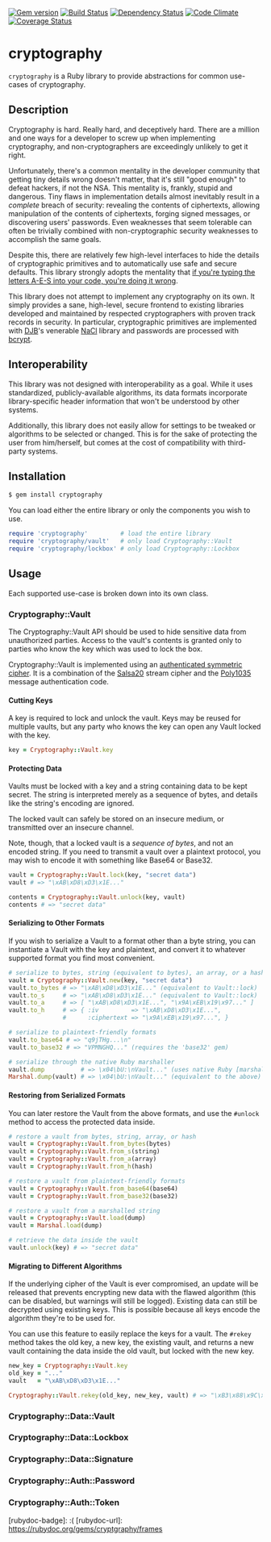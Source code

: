 [![Gem version][gem-badge]][gem-url]
[![Build Status][travis-badge]][travis-url]
[![Dependency Status][gemnasium-badge]][gemnasium-url]
[![Code Climate][codeclimate-badge]][codeclimate-url]
[![Coverage Status][coveralls-badge]][coveralls-url]

cryptography
============

`cryptography` is a Ruby library to provide abstractions for common use-cases of cryptography.

## Description ##

Cryptography is hard. Really hard, and deceptively hard. There are a
million and one ways for a developer to screw up when implementing
cryptography, and non-cryptographers are exceedingly unlikely to get
it right.

Unfortunately, there's a common mentality in the developer community
that getting tiny details wrong doesn't matter, that it's still "good
enough" to defeat hackers, if not the NSA. This mentality is, frankly,
stupid and dangerous. Tiny flaws in implementation details almost
inevitably result in a *complete* breach of security: revealing the
contents of ciphertexts, allowing manipulation of the contents of
ciphertexts, forging signed messages, or discovering users'
passwords. Even weaknesses that seem tolerable can often be trivially
combined with non-cryptographic security weaknesses to accomplish the
same goals.

Despite this, there are relatively few high-level interfaces to hide
the details of cryptographic primitives and to automatically use safe
and secure defaults. This library strongly adopts the mentality that
[if you're typing the letters A-E-S into your code, you're doing it
wrong][a-e-s].

This library does not attempt to implement any cryptography on its
own. It simply provides a sane, high-level, secure frontend to
existing libraries developed and maintained by respected
cryptographers with proven track records in security. In particular,
cryptographic primitives are implemented with [DJB][djb]'s venerable
[NaCl][nacl] library and passwords are processed with
[bcrypt][bcrypt].

## Interoperability ##

This library was not designed with interoperability as a goal. While
it uses standardized, publicly-available algorithms, its data formats
incorporate library-specific header information that won't be
understood by other systems.

Additionally, this library does not easily allow for settings to be
tweaked or algorithms to be selected or changed. This is for the sake
of protecting the user from him/herself, but comes at the cost of
compatibility with third-party systems.

## Installation ##

```sh
$ gem install cryptography
```

You can load either the entire library or only the components you wish
to use.

```ruby
require 'cryptography'         # load the entire library
require 'cryptography/vault'   # only load Cryptography::Vault
require 'cryptography/lockbox' # only load Cryptography::Lockbox
```

## Usage ##

Each supported use-case is broken down into its own class.

### Cryptography::Vault ###

The Cryptography::Vault API should be used to hide sensitive data from
unauthorized parties. Access to the vault's contents is granted only
to parties who know the key which was used to lock the box.

Cryptography::Vault is implemented using an
[authenticated symmetric cipher][nacl_secretbox]. It is a combination
of the [Salsa20][nacl-salsa20] stream cipher and the
[Poly1035][nacl-poly1305] message authentication code.

#### Cutting Keys ####

A key is required to lock and unlock the vault. Keys may be reused for
multiple vaults, but any party who knows the key can open any Vault
locked with the key.

```ruby
key = Cryptography::Vault.key
```

#### Protecting Data ####

Vaults must be locked with a key and a string containing data to be
kept secret. The string is interpreted merely as a sequence of bytes,
and details like the string's encoding are ignored.

The locked vault can safely be stored on an insecure medium, or
transmitted over an insecure channel.

Note, though, that a locked vault is a *sequence of bytes*, and not an
encoded string. If you need to transmit a vault over a plaintext
protocol, you may wish to encode it with something like Base64 or
Base32.

```ruby
vault = Cryptography::Vault.lock(key, "secret data")
vault # => "\xAB\xD8\xD3\x1E..."

contents = Cryptography::Vault.unlock(key, vault)
contents # => "secret data"
```

#### Serializing to Other Formats ####

If you wish to serialize a Vault to a format other than a byte string,
you can instantiate a Vault with the key and plaintext, and convert it
to whatever supported format you find most convenient.

```ruby
# serialize to bytes, string (equivalent to bytes), an array, or a hash
vault = Cryptography::Vault.new(key, "secret data")
vault.to_bytes # => "\xAB\xD8\xD3\x1E..." (equivalent to Vault::lock)
vault.to_s     # => "\xAB\xD8\xD3\x1E..." (equivalent to Vault::lock)
vault.to_a     # => [ "\xAB\xD8\xD3\x1E...", "\x9A\xEB\x19\x97..." ]
vault.to_h     # => { :iv         => "\xAB\xD8\xD3\x1E...",
               #      :ciphertext => "\x9A\xEB\x19\x97...", }

# serialize to plaintext-friendly formats
vault.to_base64 # => "q9jTHg...\n"
vault.to_base32 # => "VPMNGHQ..." (requires the 'base32' gem)

# serialize through the native Ruby marshaller
vault.dump          # => \x04\bU:\nVault..." (uses native Ruby [marshalling])
Marshal.dump(vault) # => \x04\bU:\nVault..." (equivalent to the above)
```

#### Restoring from Serialized Formats ####

You can later restore the Vault from the above formats, and use the
`#unlock` method to access the protected data inside.

```ruby
# restore a vault from bytes, string, array, or hash
vault = Cryptography::Vault.from_bytes(bytes)
vault = Cryptography::Vault.from_s(string)
vault = Cryptography::Vault.from_a(array)
vault = Cryptography::Vault.from_h(hash)

# restore a vault from plaintext-friendly formats
vault = Cryptography::Vault.from_base64(base64)
vault = Cryptography::Vault.from_base32(base32)

# restore a vault from a marshalled string
vault = Cryptography::Vault.load(dump)
vault = Marshal.load(dump)

# retrieve the data inside the vault
vault.unlock(key) # => "secret data"
```

#### Migrating to Different Algorithms ####

If the underlying cipher of the Vault is ever compromised, an update
will be released that prevents encrypting new data with the flawed
algorithm (this can be disabled, but warnings will still be
logged). Existing data can still be decrypted using existing
keys. This is possible because all keys encode the algorithm they're
to be used for.

You can use this feature to easily replace the keys for a vault. The
`#rekey` method takes the old key, a new key, the existing vault, and
returns a new vault containing the data inside the old vault, but
locked with the new key.

```ruby
new_key = Cryptography::Vault.key
old_key = "..."
vault   = "\xAB\xD8\xD3\x1E..."

Cryptography::Vault.rekey(old_key, new_key, vault) # => "\xB3\x88\x9C\x7C"
```

### Cryptography::Data::Vault ###
### Cryptography::Data::Lockbox ###
### Cryptography::Data::Signature ###
### Cryptography::Auth::Password ###
### Cryptography::Auth::Token ###

[a-e-s]:          http://chargen.matasano.com/chargen/2009/7/22/if-youre-typing-the-letters-a-e-s-into-your-code-youre-doing.html
[djb]:            http://en.wikipedia.org/wiki/Daniel_J._Bernstein
[nacl]:           http://nacl.cr.yp.to
[bcrypt]:         https://github.com/codahale/bcrypt-ruby
[nacl_secretbox]: http://nacl.cr.yp.to/secretbox.html
[nacl-salsa20]:   http://cr.yp.to/salsa20.html
[nacl-poly1305]:  http://cr.yp.to/mac.html
[ruby-marshal]:   http://www.ruby-doc.org/core-1.9.3/Marshal.html

[gem-badge]:         https://badge.fury.io/rb/cryptography.png
[gem-url]:           https://badge.fury.io/rb/cryptography
[travis-badge]:      https://travis-ci.org/stouset/cryptography.png
[travis-url]:        https://travis-ci.org/stouset/cryptography
[gemnasium-badge]:   https://gemnasium.com/stouset/cryptography.png
[gemnasium-url]:     https://gemnasium.com/stouset/cryptography
[codeclimate-badge]: https://codeclimate.com/github/stouset/cryptography.png
[codeclimate-url]:   https://codeclimate.com/github/stouset/cryptography
[coveralls-badge]:   https://coveralls.io/repos/stouset/cryptography/badge.png?branch=master
[coveralls-url]:     https://coveralls.io/r/stouset/cryptography
[rubydoc-badge]:     :(
[rubydoc-url]:       https://rubydoc.org/gems/cryptgraphy/frames
